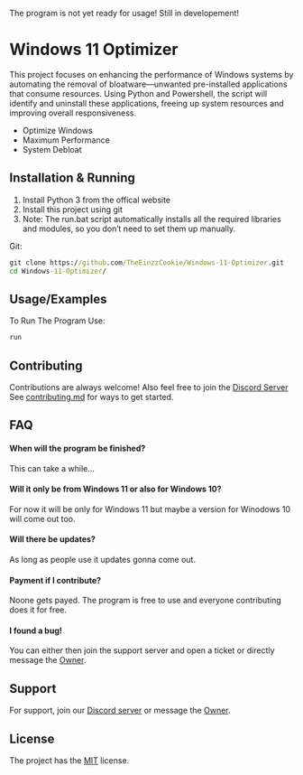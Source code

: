 The program is not yet ready for usage! Still in developement!


# Windows 11 Optimizer

This project focuses on enhancing the performance of Windows systems by automating the removal of bloatware—unwanted pre-installed applications that consume resources. Using Python and Powershell, the script will identify and uninstall these applications, freeing up system resources and improving overall responsiveness.
- Optimize Windows
- Maximum Performance
- System Debloat

## Installation & Running

1. Install Python 3 from the offical website
2. Install this project using git
3. Note: The run.bat script automatically installs all the required libraries and modules, so you don’t need to set them up manually.

Git:
```cmd
git clone https://github.com/TheEinzzCookie/Windows-11-Optimizer.git
cd Windows-11-Optimizer/
```

## Usage/Examples

To Run The Program Use:
```cmd
run
```

## Contributing

Contributions are always welcome! Also feel free to join the [Discord Server](https://providence-ho.neocities.org/discord/invite.html?id=dynamic-scripting-932920580989128754)
See [contributing.md](https://github.com/TheEinzzCookie/Windows-11-Optimizer/blob/main/CONTRIBUTING.md) for ways to get started.


## FAQ

#### When will the program be finished?

This can take a while...

#### Will it only be from Windows 11 or also for Windows 10?

For now it will be only for Windows 11 but maybe a version for Winodows 10 will come out too.

#### Will there be updates?

As long as people use it updates gonna come out.

#### Payment if I contribute?

Noone gets payed. The program is free to use and everyone contributing does it for free.

#### I found a bug!

You can either then join the support server and open a ticket or directly message the [Owner](https://discordapp.com/users/672737796699455492).

## Support

For support, join our [Discord server](https://discord.gg/txEqBsKTxd) or message the [Owner](https://discordapp.com/users/672737796699455492).

## License

The project has the [MIT](https://choosealicense.com/licenses/mit/) license.
